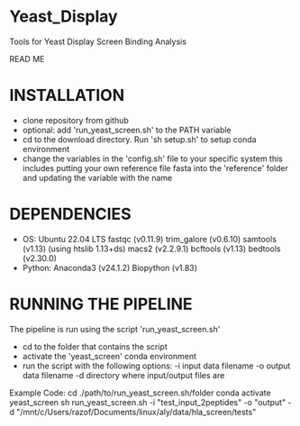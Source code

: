 # Yeast_Display
Tools for Yeast Display Screen Binding Analysis

READ ME

# INSTALLATION
- clone repository from github
- optional: add 'run_yeast_screen.sh' to the PATH variable
- cd to the download directory. Run 'sh setup.sh' to setup conda environment
- change the variables in the 'config.sh' file to your specific system
	this includes putting your own reference file fasta into the 'reference' folder and updating the variable with the name

# DEPENDENCIES
- OS: Ubuntu 22.04 LTS
	fastqc (v0.11.9)
	trim_galore (v0.6.10)
	samtools (v1.13) (using htslib 1.13+ds)
	macs2 (v2.2.9.1)
	bcftools (v1.13)
	bedtools (v2.30.0)
- Python: Anaconda3 (v24.1.2)
	Biopython (v1.83)

# RUNNING THE PIPELINE
The pipeline is run using the script 'run_yeast_screen.sh'
- cd to the folder that contains the script
- activate the 'yeast_screen' conda environment
- run the script with the following options:
	-i	input data filename
	-o	output data filename
	-d	directory where input/output files are

Example Code:
cd ./path/to/run_yeast_screen.sh/folder
conda activate yeast_screen
sh run_yeast_screen.sh -i "test_input_2peptides" -o "output" -d "/mnt/c/Users/razof/Documents/linux/aly/data/hla_screen/tests"

